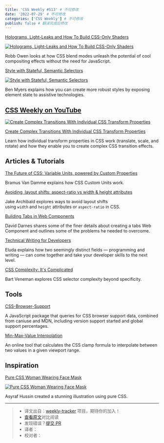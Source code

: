 ```yaml
---
title: 'CSS Weekly #513' # 不可修改
date: '2022-07-29' # 不可修改
categories: ['CSS Weekly'] # 不可修改
publish: false # 翻译完成后修改
---
```


[Holograms, Light-Leaks and How To Build CSS-Only Shaders](https://robbowen.digital/wrote-about/css-blend-mode-shaders/?utm_source=CSS-Weekly&utm_campaign=Issue-513&utm_medium=web)

[![Holograms, Light-Leaks and How To Build CSS-Only Shaders](https://css-weekly.com/wp-content/uploads/2022/07/css-blend-mode-shaders.jpg)](https://robbowen.digital/wrote-about/css-blend-mode-shaders/?utm_source=CSS-Weekly&utm_campaign=Issue-513&utm_medium=web)

<!--以上是预览信息，图片一张或限制百字左右，前者优先，全文请使用二级及以下标题-->
<!-- more -->

Robb Owen looks at how CSS blend modes unleash the potential of cool compositing effects without the need for JavaScript.

[Style with Stateful, Semantic Selectors](https://benmyers.dev/blog/semantic-selectors/?utm_source=CSS-Weekly&utm_campaign=Issue-513&utm_medium=web)

[![Style with Stateful, Semantic Selectors](https://css-weekly.com/wp-content/uploads/2022/07/style-with-stateful-semantic-selectors.png)](https://benmyers.dev/blog/semantic-selectors/?utm_source=CSS-Weekly&utm_campaign=Issue-513&utm_medium=web)

Ben Myers explains how you can create more robust styles by exposing element state to assistive technologies.

## [CSS Weekly on YouTube](https://www.youtube.com/c/CSSWeekly)

[![Create Complex Transitions With Individual CSS Transform Properties](https://css-weekly.com/wp-content/uploads/2022/07/create-complex-transitions-with-individual-css-transform-properties.png)](https://youtu.be/ZAXSbjrOZwg?utm_source=CSS-Weekly&utm_campaign=Issue-513&utm_medium=web)

[Create Complex Transitions With Individual CSS Transform Properties](https://youtu.be/ZAXSbjrOZwg?utm_source=CSS-Weekly&utm_campaign=Issue-513&utm_medium=web)

Learn how individual transform properties in CSS work (translate, scale, and rotate) and how they enable you to create complex CSS transition effects.

## Articles & Tutorials

[The Future of CSS: Variable Units, powered by Custom Properties](https://www.bram.us/2022/07/08/the-future-of-css-variable-units-powered-by-custom-properties/?utm_source=CSS-Weekly&utm_campaign=Issue-513&utm_medium=web)

Bramus Van Damme explains how CSS Custom Units work.

[Avoiding <img> layout shifts: aspect-ratio vs width & height attributes](https://jakearchibald.com/2022/img-aspect-ratio/?utm_source=CSS-Weekly&utm_campaign=Issue-513&utm_medium=web)

Jake Archibald explores ways to avoid layout shifts using `width` and `height` attributes or `aspect-ratio` in CSS.

[Building Tabs in Web Components](https://darn.es/building-tabs-in-web-components/?utm_source=CSS-Weekly&utm_campaign=Issue-513&utm_medium=web)

David Darnes shares some of the finer details about creating a tabs Web Component and outlines some of the problems he needed to overcome.

[Technical Writing for Developers](https://css-tricks.com/technical-writing-for-developers/?utm_source=CSS-Weekly&utm_campaign=Issue-513&utm_medium=web)

Eluda explains how two seemingly distinct fields — programming and writing — can come together and take your developer skills to the next level.

[CSS Complexity: It's Complicated](https://www.projectwallace.com/blog/css-complexity?utm_source=CSS-Weekly&utm_campaign=Issue-513&utm_medium=web)

Bart Veneman explores CSS selector complexity beyond specificity.

## Tools

[CSS-Browser-Support](https://github.com/5t3ph/css-browser-support?utm_source=CSS-Weekly&utm_campaign=Issue-513&utm_medium=web)

A JavaScript package that queries for CSS browser support data, combined from caniuse and MDN, including version support started and global support percentages.

[Min-Max-Value Interpolation](https://min-max-calculator.9elements.com/?utm_source=CSS-Weekly&utm_campaign=Issue-513&utm_medium=web)

An online tool that calculates the CSS clamp formula to interpolate between two values in a given viewport range.


## Inspiration

[Pure CSS Woman Wearing Face Mask](https://codepen.io/AsyrafHussin/pen/LYdPOoG?utm_source=CSS-Weekly&utm_campaign=Issue-513&utm_medium=web)

[![Pure CSS Woman Wearing Face Mask](https://css-weekly.com/wp-content/uploads/2022/07/pure-css-woman-wearing-face-mask.png)](https://codepen.io/AsyrafHussin/pen/LYdPOoG?utm_source=CSS-Weekly&utm_campaign=Issue-513&utm_medium=web)

Asyraf Hussin created a stunning illustration using pure CSS.

---
> * 译文出自：[weekly-tracker](https://github.com/FEDarling/weekly-tracker) 项目，期待你的加入！
> * [查看原文](https://css-weekly.com/issue-513/)对比阅读
> * 发现错误？[提交 PR](https://github.com/FEDarling/weekly-tracker/blob/main/weeklys/css_weekly/513)
> * 译者：
> * 校对者：
